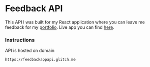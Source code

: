 # Feedback API

This API I was built for my React application where you can leave me feedback for my [portfolio](https://bp.etf.ac.me/users/danilol/portfolio/).
Live app you can find [here](https://feedbackapp.netlify.com/).

### Instructions 

API is hosted on domain:
```
https://feedbackappapi.glitch.me
```







